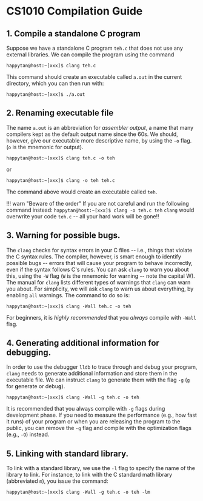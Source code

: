 # CS1010 Compilation Guide

## 1. Compile a standalone C program

Suppose we have a standalone C program `teh.c` that does not use any external libraries.  We can compile the program using the command

```
happytan@host:~[xxx]$ clang teh.c
```

This command should create an executable called `a.out` in the current directory, which you can then run with:

```
happytan@host:~[xxx]$ ./a.out
```

## 2. Renaming executable file

The name `a.out` is an abbreviation for _assembler output_, a name that many compilers kept as the default output name since the 60s.  We should, however, give our executable more descriptive name, by using the `-o` flag.  (`o` is the mnemonic for output).

```
happytan@host:~[xxx]$ clang teh.c -o teh
```

or

```
happytan@host:~[xxx]$ clang -o teh teh.c
```

The command above would create an executable called `teh`.

!!! warn "Beware of the order"
    If you are not careful and run the following command instead:
	```
	happytan@host:~[xxx]$ clang -o teh.c teh
	```
	`clang` would overwrite your code `teh.c` -- all your hard work will be gone!!

## 3. Warning for possible bugs.

The `clang` checks for syntax errors in your C files -- i.e., things that violate the C syntax rules.  The compiler, however, is smart enough to identify possible bugs -- errors that will cause your program to behave incorrectly, even if the syntax follows C's rules.  You can ask `clang` to warn you about this, using the `-W` flag (`W` is the mnemonic for warning -- note the capital W).  The manual for `clang` lists different types of warnings that `clang` can warn you about.  For simplicity, we will ask `clang` to warn us about everything, by enabling `all` warnings.  The command to do so is:

```
happytan@host:~[xxx]$ clang -Wall teh.c -o teh
```

For beginners, it is _highly recommended_ that you _always_ compile with `-Wall` flag.

## 4. Generating additional information for debugging.

In order to use the debugger `lldb` to trace through and debug your program, `clang` needs to generate additional information and store them in the executable file.  We can instruct `clang` to generate them with the flag `-g` (`g` for **g**enerate or debu**g**).  

```
happytan@host:~[xxx]$ clang -Wall -g teh.c -o teh
```

It is recommended that you always compile with `-g` flags during development phase.  If you need to measure the performance (e.g., how fast it runs) of your program or when you are releasing the program to the public, you can remove the `-g` flag and compile with the optimization flags (e.g., `-O`) instead.  

## 5. Linking with standard library.

To link with a standard library, we use the `-l` flag to specify the name of the library to link.  For instance, to link with the C standard math library (abbreviated `m`), you issue the command:

```
happytan@host:~[xxx]$ clang -Wall -g teh.c -o teh -lm
```
